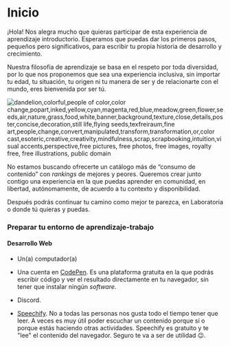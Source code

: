 # Inicio

¡Hola! Nos alegra mucho que quieras participar de esta experiencia de aprendizaje introductorio. Esperamos que puedas dar los primeros pasos, pequeños pero significativos, para escribir tu propia historia de desarrollo y crecimiento.

Nuestra filosofía de aprendizaje se basa en el respeto por toda diversidad, por lo que nos proponemos que sea una experiencia inclusiva, sin importar tu edad, tu situación, tu origen ni tu manera de ser y de relacionarte con el mundo, eres bienvenida por ser tú. 

![dandelion,colorful,people of color,color change,popart,inked,yellow,cyan,magenta,red,blue,meadow,green,flower,seeds,air,nature,grass,food,white,banner,background,texture,close,details,poster,concise,decoration,still life,flying seeds,texfreiraum,fine art,people,change,convert,manipulated,transform,transformation,or,color cast,esoteric,creative,creativity,mindfulness,scrap,scrapbooking,intuition,visual accents,perspective,free pictures, free photos, free images, royalty free, free illustrations, public domain](https://storage.needpix.com/rsynced_images/dandelion-2817950_1280.jpg)

No estamos buscando ofrecerte un catálogo más de “consumo de contenido” con *rankings* de mejores y peores. Queremos crear junto contigo una experiencia en la que puedas aprender en comunidad, en libertad, autónomamente, de acuerdo a tu contexto y disponibilidad.

Después podrás continuar tu camino como mejor te parezca, en Laboratoria o donde tú quieras y puedas.

### Preparar tu entorno de aprendizaje-trabajo

#### Desarrollo Web

- Un(a) computador(a)

- Una cuenta en [CodePen](https://codepen.io/). Es una plataforma gratuita en la que podrás escribir  código y ver el resultado directamente en tu navegador, sin tener que instalar ningún *software*.

- Discord. 

- [Speechify](https://speechify.com/). No a todas las personas nos gusta todo el tiempo tener que leer. A veces es muy útil poder escuchar un contenido porque sí o porque estás haciendo otras actividades. Speechify es gratuito y te "lee" el contenido del navegador. Seguro te va a ser de utilidad :wink:. 
